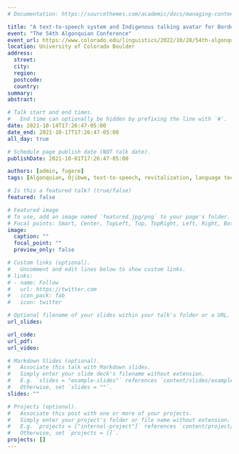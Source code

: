 ```yaml
---
# Documentation: https://sourcethemes.com/academic/docs/managing-content/

title: "A text-to-speech system and Indigenous talking avatar for Border Lakes Ojibwe"
event: "The 54th Algonquian Conference"
event_url: https://www.colorado.edu/linguistics/2022/10/28/54th-algonquian-conference-held-october-20-23-cu-campus
location: University of Colorado Boulder
address:
  street:
  city:
  region:
  postcode:
  country:
summary:
abstract:

# Talk start and end times.
#   End time can optionally be hidden by prefixing the line with `#`.
date: 2021-10-14T17:26:47-05:00
date_end: 2021-10-17T17:26:47-05:00
all_day: true

# Schedule page publish date (NOT talk date).
publishDate: 2021-10-01T17:26:47-05:00

authors: [admin, fugere]
tags: [Algonquian, Ojibwe, text-to-speech, revitalization, language technology, deep learning, artificial intelligence, indigenous technology]

# Is this a featured talk? (true/false)
featured: false

# Featured image
# To use, add an image named `featured.jpg/png` to your page's folder. 
# Focal points: Smart, Center, TopLeft, Top, TopRight, Left, Right, BottomLeft, Bottom, BottomRight.
image:
  caption: ""
  focal_point: ""
  preview_only: false

# Custom links (optional).
#   Uncomment and edit lines below to show custom links.
# links:
# - name: Follow
#   url: https://twitter.com
#   icon_pack: fab
#   icon: twitter

# Optional filename of your slides within your talk's folder or a URL.
url_slides:

url_code:
url_pdf:
url_video:

# Markdown Slides (optional).
#   Associate this talk with Markdown slides.
#   Simply enter your slide deck's filename without extension.
#   E.g. `slides = "example-slides"` references `content/slides/example-slides.md`.
#   Otherwise, set `slides = ""`.
slides: ""

# Projects (optional).
#   Associate this post with one or more of your projects.
#   Simply enter your project's folder or file name without extension.
#   E.g. `projects = ["internal-project"]` references `content/project/deep-learning/index.md`.
#   Otherwise, set `projects = []`.
projects: []
---
```

